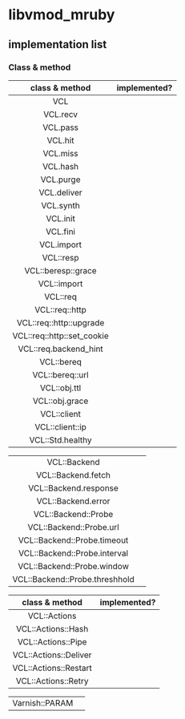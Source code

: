 libvmod_mruby
======


## implementation list
  
###  Class & method
| class & method | implemented?  |   
|:---------------------:|:-:| 
| VCL           | |   
| VCL.recv      | |
| VCL.pass      | |
| VCL.hit       | |
| VCL.miss      | |
| VCL.hash      | |
| VCL.purge     | |
| VCL.deliver     | |
| VCL.synth     | |
| VCL.init      | |
| VCL.fini      | |
| VCL.import      | |
|VCL::resp||
| VCL::beresp::grace ||
| VCL::import      | |
|VCL::req||
|VCL::req::http||
|VCL::req::http::upgrade||
|VCL::req::http::set_cookie||
|VCL::req.backend_hint||
|VCL::bereq||
|VCL::bereq::url||
| VCL::obj.ttl ||
| VCL::obj.grace ||
| VCL::client ||
| VCL::client::ip ||
| VCL::Std.healthy ||


|| |
|:--:|:--:|
| VCL::Backend | |
| VCL::Backend.fetch ||
| VCL::Backend.response ||
| VCL::Backend.error ||
| VCL::Backend::Probe ||
| VCL::Backend::Probe.url ||
| VCL::Backend::Probe.timeout ||
| VCL::Backend::Probe.interval ||
| VCL::Backend::Probe.window ||
| VCL::Backend::Probe.threshhold ||


| class & method | implemented? |
|:---------------------:|:-:| 
| VCL::Actions           | |
| VCL::Actions::Hash     | |
| VCL::Actions::Pipe     | |
| VCL::Actions::Deliver  | |
| VCL::Actions::Restart  | |
| VCL::Actions::Retry    | |

|||
|:---------------------:|:-:| 
|Varnish::PARAM||
